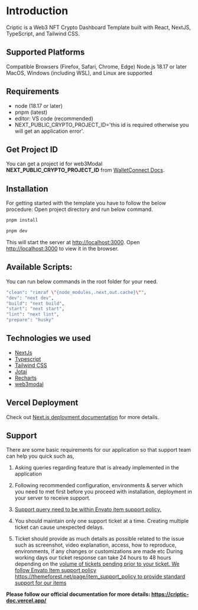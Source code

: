 # Introduction

Criptic is a Web3 NFT Crypto Dashboard Template built with React, NextJS, TypeScript, and Tailwind CSS.

## Supported Platforms

Compatible Browsers (Firefox, Safari, Chrome, Edge)
Node.js 18.17 or later
MacOS, Windows (including WSL), and Linux are supported

## Requirements

- node (18.17 or later)
- pnpm (latest)
- editor: VS code (recommended)
- NEXT_PUBLIC_CRYPTO_PROJECT_ID='this id is required otherwise you will get an application error'.

## Get Project ID

You can get a project id for web3Modal **NEXT_PUBLIC_CRYPTO_PROJECT_ID** from [WalletConnect Docs](https://docs.walletconnect.com/web3modal/nextjs/about).

## Installation

For getting started with the template you have to follow the below procedure: Open project directory and run below command.

```sh
pnpm install

pnpm dev
```

This will start the server at [http://localhost:3000](http://localhost:3000/). Open [http://localhost:3000](http://localhost:3000/) to view it in the browser.

## Available Scripts:

You can run below commands in the root folder for your need.

```sh
"clean": "rimraf \"{node_modules,.next,out.cache}\"",
"dev": "next dev",
"build": "next build",
"start": "next start",
"lint": "next lint",
"prepare": "husky"
```

## Technologies we used

- [NextJs](https://nextjs.org/)
- [Typescript](https://www.typescriptlang.org/)
- [Tailwind](https://tailwindcss.com/)[ ](https://tailwindcss.com/)[CSS](https://tailwindcss.com/)
- [Jotai](https://jotai.org/)
- [Recharts](https://recharts.org/)
- [web3modal](https://web3modal.com/)

## Vercel Deployment

Check out [Next.js deployment documentation](https://nextjs.org/docs/deployment) for more details.

## Support

There are some basic requirements for our application so that support team can help you
quick such as,

1. Asking queries regarding feature that is already implemented in the application

2. Following recommended configuration, environments & server which you need to met first
   before you proceed with installation, deployment in your server to receive support.

3. [Support query need to be within Envato item support policy.](https://themeforest.net/page/item_support_policy)

4. You should maintain only one support ticket at a time. Creating multiple ticket can cause
   unexpected delays.

5. Ticket should provide as much details as possible related to the issue such as screenshot,
   video explanation, access, how to reproduce, environments, if any changes or customizations are made etc
   During working days our ticket response can take 24 hours to 48 hours depending on the
   [volume of tickets pending prior to your ticket. We follow Envato Item support policy https://themeforest.net/page/item_support_policy to provide standard support for our items](https://themeforest.net/page/item_support_policy)

**Please follow our official documentation for more details: https://criptic-doc.vercel.app/**
